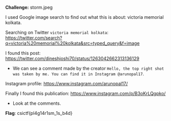 **Challenge:** storm.jpeg

I used Google image search to find out what this is about: victoria memorial kolkata.

Searching on Twitter `victoria memorial kolkata`: https://twitter.com/search?q=victoria%20memorial%20kolkata&src=typed_query&f=image

I found this post: https://twitter.com/dineshjoshi70/status/1263042662313136129
- We can see a comment made by the creator `Hello, the top right shot was taken by me. You can find it in Instagram @arunopal17`.

Instagram profile: https://www.instagram.com/arunopal17/

Finally I found this publication: https://www.instagram.com/p/B3oKrLQgpko/
- Look at the comments.

**Flag**: csictf{pl4g14r1sm_1s_b4d}
